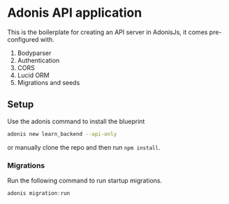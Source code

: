 # Adonis API application

This is the boilerplate for creating an API server in AdonisJs, it comes pre-configured with.

1. Bodyparser
2. Authentication
3. CORS
4. Lucid ORM
5. Migrations and seeds

## Setup

Use the adonis command to install the blueprint

```bash
adonis new learn_backend --api-only
```

or manually clone the repo and then run `npm install`.


### Migrations

Run the following command to run startup migrations.

```js
adonis migration:run
```
